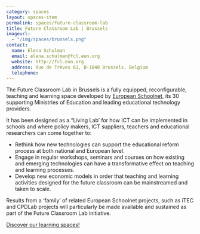 ```yaml
---
category: spaces
layout: spaces-item
permalink: spaces/future-classroom-lab
title: Future Classroom Lab | Brussels
imageurl: 
  - "/img/spaces/brussels.png"
contact:
  name: Elena Schulman
  email: elena.schulman@fcl.eun.org
  website: http://fcl.eun.org
  address: Rue de Trèves 61, B-1040 Brussels, Belgium
  telephone:
---
```


The Future Classroom Lab in Brussels is a fully equipped, reconfigurable, teaching and learning space developed by [European Schoolnet](http://eun.org), its 30 supporting Ministries of Education and leading educational technology providers.

It has been designed as a “Living Lab’ for how ICT can be implemented in schools and where policy makers, ICT suppliers, teachers and educational researchers can come together to:

* Rethink how new technologies can support the educational reform process at both national and European level.
* Engage in regular workshops, seminars and courses on how existing and emerging technologies can have a transformative effect on teaching and learning processes.
* Develop new economic models in order that teaching and learning activities designed for the future classroom can be mainstreamed and taken to scale.

Results from a ‘family’ of related European Schoolnet projects, such as iTEC and CPDLab projects will particularly be made available and sustained as part of the Future Classroom Lab initiative.

[Discover our learning spaces!](http://fcl.eun.org/learning-spaces)

